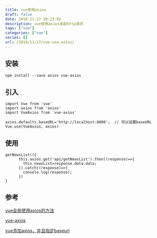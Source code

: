 ```yaml
---
title: vue使用axios
draft: false
date: 2018-11-27 10:23:02
description: vue使用axios发起http请求
tags: ["vue"]
categories: ["vue"]
series: []
url: /2018/11/27/vue-use-axios/
---
```


## 安装

```reStructuredText
npm install --save axios vue-axios
```

## 引入

```vue
import Vue from 'vue'
import axios from 'axios'
import VueAxios from 'vue-axios'

axios.defaults.baseURL='http://localhost:8000';  // 可以设置baseURL
Vue.use(VueAxios, axios)
```

## 使用

```vue
getNewsList(){
      this.axios.get('api/getNewsList').then((response)=>{
        this.newsList=response.data.data;
      }).catch((response)=>{
        console.log(response);
      })
}
```

## 参考

[vue全局使用axios的方法](https://segmentfault.com/a/1190000013128858)

[vue-axios](https://www.npmjs.com/package/vue-axios)

[vue添加axios，并且指定baseurl](https://blog.csdn.net/wild46cat/article/details/78006280)